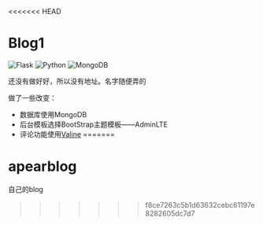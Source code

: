 <<<<<<< HEAD
# Blog1

![Flask](https://img.shields.io/badge/Flask-1.1.4-brightgreen)
![Python](https://img.shields.io/badge/Python-3.10+-blue)
![MongoDB](https://img.shields.io/badge/MongoDB-4.0.10-blue)

还没有做好好，所以没有地址。名字随便弄的

做了一些改变：

- 数据库使用MongoDB
- 后台模板选择BootStrap主题模板——AdminLTE
- 评论功能使用[Valine](https://valine.js.org/)
=======
# apearblog
自己的blog
>>>>>>> f8ce7263c5b1d63632cebc61197e8282605dc7d7

